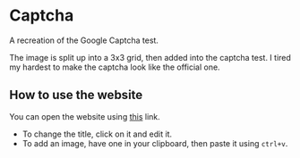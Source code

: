 # Captcha
A recreation of the Google Captcha test.

The image is split up into a 3x3 grid, then added into the captcha test. I tired my hardest to make the captcha look like the official one.

## How to use the website
You can open the website using [this](https://maximilianmcc.github.io/Captcha/) link.

- To change the title, click on it and edit it.
- To add an image, have one in your clipboard, then paste it using `ctrl+v`.